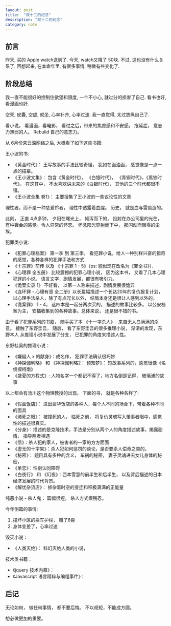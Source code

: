 ```yaml
---
layout: post
title:  "双十二的纪念"
description: "双十二的纪念"
category: note
---
```

 
## 前言

昨天, 买的 Apple watch送到了. 今天, watch又降了 50块. 不过, 这也没有什么关系了. 回想起来, 在本命年里, 有很多事情, 稍微有些变化了. 

## 阶段总结

我一直不能很好的控制住欲望和限度, 一个不小心, 就过分的损害了自己. 看书也好, 看漫画也好. 

空壳, 皮囊, 空虚, 就坐, 心率补齐, 心率过速. 我一直觉得, 太过放纵自己了. 

看小说， 看漫画，看电影， 看过之后，带来的焦虑感和不安感。 拖延症， 意志力薄弱的人。 Rebulid 自己的意志力。

从 6月份来云深网络之后, 大概看了如下这些书籍: 

王小波的书:

* 《黄金时代》： 王写故事的手法比较奇怪， 犹如在画油画， 感觉像是一点一点的描摹。 
* 《王小波文集》： 包含《黄金时代》， 《白银时代》， 《青铜时代》，《黑铁时代》。 在这其中， 不太喜欢讲未来的《白银时代》， 其他的三个时代都很不错。
* 《王小波全集 卷1》： 主要搜集了王小波的一些议论性的文章

理性者，而不是一种慈爱伶者， 理性中透露着血腥。 历史， 就是血与雷锻造的。

此刻， 正直 4点多钟， 夕阳在曙光上， 倾泻而下的， 投射在办公司里的光芒， 有种镀金的感觉。令人异常的怀恋。 怀念阳光穿射而下中， 那闪动而飘零的尘埃。 

犯罪类小说: 

* 《犯罪心理档案》 第一季 到 第三季， 看犯罪小说，给人一种别样兴奋的猎奇的感觉，各种各样的犯罪手法和方式
* 《十宗罪》前传 以及 《十宗罪 1 - 5》（ps: 貌似现在改名为《罪全书》）， 
* 《心理罪 全五册》 比较震撼的犯罪心理小说， 因为这本书， 又看了几本心理犯罪的小说。 语言文字，剧情发展，都很有吸引力。
* 《诡案实录 1》 不好看， 以第一人称来描述，剧情发展很诡异
* 《连环罪 - 心理有诡 全二册》以长篇幅描述一个长达20年的复仇报复计划， 以心理手法杀人，除了有点冗长以外， 结局本身还是很让人感到以外的。
* 《诡案罪》 1 - 4， 这四本是一起分两次买的， 描述的故事比较多。 以公安档案为主， 安插收集到的各种故事。总体来说， 还是很不错的书。

由于看了犯罪系列的书籍， 随手买了本 《十一字杀人》- 来自无人岛满满的杀意。 接触了东野圭吾， 随后， 看了东野圭吾的很多推理小说， 渐渐的发现，东野本人
从推理小说中发展了分支， 已犯罪的角度来描述人性。

东野桂吴的推理小说： 

* 《嫌疑人 x 的献身》：成名作， 犯罪手法确认很巧妙
* 《神探伽利略》 和 《神探伽利略2： 预知梦》： 短故事系列的，感觉很像《名侦探柯南》
* 《盛夏的方程式》: 人物名字一个都记不得了，地方名倒是记得， 玻璃浦的故事

以上都会有汤川这个物理教授的出现， 下面的书， 就是各种各样了: 

* 《假面饭店》： 进出豪华饭店的各种人，每个人不同的场合下，带着各种不同的面具
* 《濒死之眼》： 被撞死的人， 临死之前， 将复仇灵魂写入肇事者眼中，感觉性的描述很真实。
* 《分身》：描述的是克隆技术，手法是分别从两个人的角度描述故事，揭露剧情， 指导两者相遇
* 《信》：杀人犯的家人，被害者的一家的方方面面
* 《虚无的十字架》：杀人犯如何惩罚的谈论，是否要杀人偿命之类的。
* 《秘密》： 题目具有多种的含义， 车祸的秘密， 妻子灵魂进去女儿身体的秘密， 
* 《单恋》：性别认同障碍
* 《白夜行》 和 《幻夜》：西本雪慧的前半生和后半生， 以及背后描述的日本经济发展的时代背景。
* 《解忧杂货店》： 掺杂着时空的变迁和积极满满的正能量

纯恶小说 - 杀人鬼： 篇幅很短， 杀人方式很残忍。

今年倒霉的事情: 

1. 撞坏小区的拦车护栏， 赔了8百
2. 身体变差了，心率过速

毁灭小说：

* 《人类灭绝》： 科幻灭绝人类的小说，

技术类书籍：

* 《jquery 技术内幕》： 
* 《Javascript 语言精粹与编程事件》：


## 后记

无论如何， 做任何事情， 都不要后悔。 不以规矩，不能成方圆。 

想必做更加的重要。